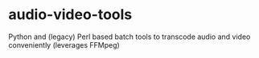 # audio-video-tools
Python and (legacy) Perl based batch tools to transcode audio and video conveniently (leverages FFMpeg)
